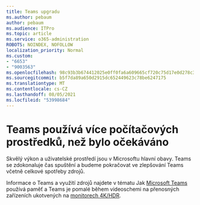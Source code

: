 ```yaml
---
title: Teams upgradu
ms.author: pebaum
author: pebaum
ms.audience: ITPro
ms.topic: article
ms.service: o365-administration
ROBOTS: NOINDEX, NOFOLLOW
localization_priority: Normal
ms.custom:
- "6653"
- "9003563"
ms.openlocfilehash: 98c93b3b674412025e0ff0fa6a609665cf720c75d17e0d278c3abe123d5ec01c
ms.sourcegitcommit: b5f7da89a650d2915dc652449623c78be6247175
ms.translationtype: MT
ms.contentlocale: cs-CZ
ms.lasthandoff: 08/05/2021
ms.locfileid: "53998684"
---
```

# <a name="teams-is-using-more-computer-resources-than-expected"></a>Teams používá více počítačových prostředků, než bylo očekáváno

Skvělý výkon a uživatelské prostředí jsou v Microsoftu hlavní obavy. Teams se zdokonaluje čas spuštění a budeme pokračovat ve zlepšování Teams včetně celkové spotřeby zdrojů.  

Informace o Teams a využití zdrojů najdete v tématu Jak [Microsoft Teams](https://docs.microsoft.com/microsoftteams/teams-memory-usage-perf) používá paměť a Teams je pomalé během videoschemi na přenosných zařízeních ukotvených na [monitorech 4K/HDR](https://docs.microsoft.com/MicrosoftTeams/troubleshoot/known-issues/teams-slow-video-meetings-laptops-4k).
